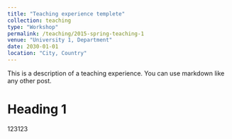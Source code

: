```yaml
---
title: "Teaching experience templete"
collection: teaching
type: "Workshop"
permalink: /teaching/2015-spring-teaching-1
venue: "University 1, Department"
date: 2030-01-01
location: "City, Country"
---
```


This is a description of a teaching experience. You can use markdown like any other post.

Heading 1
======
123123

